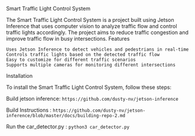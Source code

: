 Smart Traffic Light Control System

The Smart Traffic Light Control System is a project built using Jetson Inference that uses computer vision to analyze traffic flow and control traffic lights accordingly. The project aims to reduce traffic congestion and improve traffic flow in busy intersections.
Features

    Uses Jetson Inference to detect vehicles and pedestrians in real-time
    Controls traffic lights based on the detected traffic flow
    Easy to customize for different traffic scenarios
    Supports multiple cameras for monitoring different intersections

Installation

  To install the Smart Traffic Light Control System, follow these steps:

  Build jetson inference: ```https://github.com/dusty-nv/jetson-inference```
  
  Build Instructions : ```https://github.com/dusty-nv/jetson-inference/blob/master/docs/building-repo-2.md```
  
  Run the car_detector.py : ```python3 car_detector.py```
